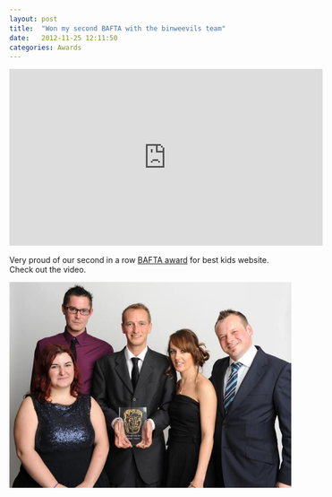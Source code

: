```yaml
---
layout: post
title:  "Won my second BAFTA with the binweevils team"
date:   2012-11-25 12:11:50
categories: Awards
---
```

<iframe width="560" height="315" src="http://www.youtube.com/embed/m_TpMrIpUOY?feature=oembed&start=100" frameborder="0" allowfullscreen></iframe>

Very proud of our second in a row [BAFTA award](http://www.youtube.com/watch?v=m_TpMrIpUOY&t=100) for best kids website. Check out the video.

![BAFTA](/img/BAFTA.jpg)